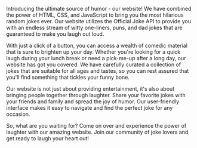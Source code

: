 Introducing the ultimate source of humor - our website! We have combined the power of HTML, CSS, and JavaScript to bring you the most hilarious random jokes ever. Our website utilizes the Official Joke API to provide you with an endless stream of witty one-liners, puns, and dad jokes that are guaranteed to make you laugh out loud.

With just a click of a button, you can access a wealth of comedic material that is sure to brighten up your day. Whether you're looking for a quick laugh during your lunch break or need a pick-me-up after a long day, our website has got you covered. We have carefully curated a collection of jokes that are suitable for all ages and tastes, so you can rest assured that you'll find something that tickles your funny bone.

Our website is not just about providing entertainment, it's also about bringing people together through laughter. Share your favorite jokes with your friends and family and spread the joy of humor. Our user-friendly interface makes it easy to navigate and find the perfect joke for any occasion.

So, what are you waiting for? Come on over and experience the power of laughter with our amazing website. Join our community of joke lovers and get ready to laugh your heart out!
